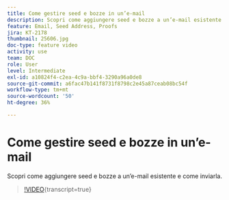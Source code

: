 ```yaml
---
title: Come gestire seed e bozze in un’e-mail
description: Scopri come aggiungere seed e bozze a un’e-mail esistente e come inviarla.
feature: Email, Seed Address, Proofs
jira: KT-2178
thumbnail: 25606.jpg
doc-type: feature video
activity: use
team: DOC
role: User
level: Intermediate
exl-id: a10824f4-c2ea-4c9a-bbf4-3290a96a0de8
source-git-commit: a6fac47b141f8731f8798c2e45a87ceab08bc54f
workflow-type: tm+mt
source-wordcount: '50'
ht-degree: 36%

---
```


# Come gestire seed e bozze in un’e-mail

Scopri come aggiungere seed e bozze a un’e-mail esistente e come inviarla.

>[!VIDEO](https://video.tv.adobe.com/v/25606?quality=12&learn=on){transcript=true}
